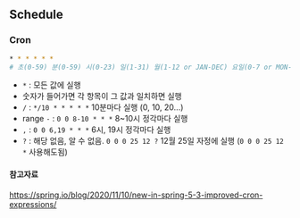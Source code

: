 ## Schedule

### Cron

```sh
* * * * * *
# 초(0-59) 분(0-59) 시(0-23) 일(1-31) 월(1-12 or JAN-DEC) 요일(0-7 or MON-SUN)
```

- `*` : 모든 값에 실행
- 숫자가 들어가면 각 항목이 그 값과 일치하면 실행
- `/` : `*/10 * * * * *` 10분마다 실행 (0, 10, 20...)
- range `-` : `0 0 8-10 * * *` 8~10시 정각마다 실행
- `,` : `0 0 6,19 * * *` 6시, 19시 정각마다 실행
- `?` : 해당 없음, 알 수 없음. `0 0 0 25 12 ?` 12월 25일 자정에 실행 (`0 0 0 25 12 *` 사용해도됨)

#### 참고자료

https://spring.io/blog/2020/11/10/new-in-spring-5-3-improved-cron-expressions/
